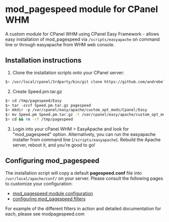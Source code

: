 # mod_pagespeed module for CPanel WHM

A custom module for CPanel WHM using CPanel Easy Framework - allows easy installation of mod_pagespeed via `/scripts/easyapache` on command line or through easyapache from WHM web console.

## Installation instructions

1. Clone the installation scripts onto your CPanel server:
```bash
$> /usr/local/cpanel/3rdparty/bin/git clone https://github.com/andrebellafronte/cpanel.git /tmp/pagespeed/
```

2. Create Speed.pm.tar.gz
```bash
$> cd /tmp/pagespeed/Easy
$> tar -zcvf Speed.pm.tar.gz pagespeed
$> mkdir -p /var/cpanel/easy/apache/custom_opt_mods/Cpanel/Easy
$> mv Speed.pm Speed.pm.tar.gz -t /var/cpanel/easy/apache/custom_opt_mods/Cpanel/Easy/
$> cd && rm -rf /tmp/pagespeed
```

3. Login into your cPanel WHM > EasyApache and look for "mod_pagespeed" option. Alternatively, you can run the easyapache installer from command line (`/scripts/easyapache`). Rebuild the Apache server, reboot it, and you're good to go!


## Configuring mod_pagespeed

The installation script will copy a default **pagespeed.conf** file into `/usr/local/apache/conf/` on your server. Please consult the following pages to customize your configuration:

- [mod_pagespeed module configuration](https://developers.google.com/speed/docs/mod_pagespeed/configuration)
- [configuring mod_pagespeed filters](https://developers.google.com/speed/docs/mod_pagespeed/config_filters)

For example of the different filters in action and detailed documentation for each, please see modpagespeed.com
